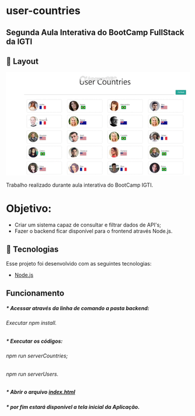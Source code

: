 # user-countries

## Segunda Aula Interativa do BootCamp FullStack da IGTI

## 🔖 Layout

![](https://github.com/Emerson1796/user-countries/blob/master/fotos/tela.gif?raw=true)

Trabalho realizado durante aula  interativa do BootCamp IGTI. 

# Objetivo:
* Criar um sistema capaz de consultar e filtrar dados de API's;
* Fazer o backend ficar disponível para o frontend através Node.js.

## 🚀 Tecnologias

Esse projeto foi desenvolvido com as seguintes tecnologias:

- [Node.js](https://nodejs.org/en/)

## Funcionamento
##### * Acessar através da linha de comando a pasta backend:
######  Executar npm install.

##### * Executar os códigos:
###### npm run serverCountries; 
###### npm run serverUsers.

##### * Abrir o arquivo [index.html](https://github.com/Emerson1796/user-countries/blob/master/frontend/index.html)

##### * por fim estará disponível a tela inicial da Aplicação.
